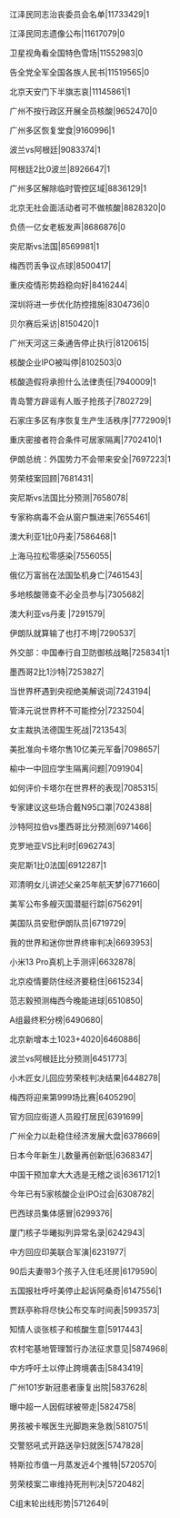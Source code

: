 江泽民同志治丧委员会名单|11733429|1

江泽民同志遗像公布|11617079|0

卫星视角看全国特色雪场|11552983|0

告全党全军全国各族人民书|11519565|0

北京天安门下半旗志哀|11145861|1

广州不按行政区开展全员核酸|9652470|0

广州多区恢复堂食|9160996|1

波兰vs阿根廷|9083374|1

阿根廷2比0波兰|8926647|1

广州多区解除临时管控区域|8836129|1

北京无社会面活动者可不做核酸|8828320|0

负债一亿女老板发声|8686876|0

突尼斯vs法国|8569981|1

梅西罚丢争议点球|8500417|

重庆疫情形势趋稳向好|8416244|

深圳将进一步优化防控措施|8304736|0

贝尔赛后采访|8150420|1

广州天河这三条通告停止执行|8120615|

核酸企业IPO被叫停|8102503|0

核酸造假将承担什么法律责任|7940009|1

青岛警方辟谣有人贩子抢孩子|7802729|

石家庄多区有序恢复生产生活秩序|7772909|1

重庆密接者符合条件可居家隔离|7702410|1

伊朗总统：外国势力不会带来安全|7697223|1

劳荣枝案回顾|7681431|

突尼斯vs法国比分预测|7658078|

专家称病毒不会从窗户飘进来|7655461|

澳大利亚1比0丹麦|7586468|1

上海马拉松零感染|7556055|

俄亿万富翁在法国坠机身亡|7461543|

多地核酸筛查不必全员参与|7305682|

澳大利亚vs丹麦 ​|7291579|

伊朗队就算输了也打不垮|7290537|

外交部：中国奉行自卫防御核战略|7258341|1

墨西哥2比1沙特|7253827|

当世界杯遇到央视绝美解说词|7243194|

管泽元说世界杯不可能控分|7232504|

女主裁执法德国生死战|7213543|

美批准向卡塔尔售10亿美元军备|7098657|

榆中一中回应学生隔离问题|7091904|

如何评价卡塔尔在世界杯的表现|7085315|

专家建议这些场合戴N95口罩|7024388|

沙特阿拉伯vs墨西哥比分预测|6971466|

克罗地亚VS比利时|6962743|

突尼斯1比0法国|6912287|1

邓清明女儿讲述父亲25年航天梦|6771660|

美军公布多艘灭国潜艇行踪|6756291|

美国队员安慰伊朗队员|6719729|

我的世界和迷你世界终审判决|6693953|

小米13 Pro真机上手测评|6632878|

北京疫情要防住经济要稳住|6615234|

范志毅预测梅西今晚能进球|6510850|

A组最终积分榜|6490680|

北京新增本土1023+4020|6460886|

波兰vs阿根廷比分预测|6451773|

小木匠女儿回应劳荣枝判决结果|6448278|

梅西将迎来第999场比赛|6405290|

官方回应街道人员殴打居民|6391699|

广州全力以赴稳住经济发展大盘|6378669|

日本今年新生儿数量再创新低|6368347|

中国干预加拿大大选是无稽之谈|6361712|1

今年已有5家核酸企业IPO过会|6308782|

巴西球员集体感冒|6299376|

厦门核子华曦拟列异常名录|6242943|

中方回应印美联合军演|6231977|

90后夫妻带3个孩子入住毛坯房|6179590|

五国报社呼吁美停止起诉阿桑奇|6147556|1

贾跃亭称将尽快公布交车时间表|5993573|

知情人谈张核子和核酸生意|5917443|

农村宅基地管理暂行办法征求意见|5874968|

中方呼吁土以停止跨境袭击|5843419|

广州101岁新冠患者康复出院|5837628|

曝中超一人因假球被带走|5824758|

男孩被卡喉医生光脚跑来急救|5810751|

交警怒吼式开路送孕妇就医|5747828|

特斯拉市值一月蒸发近4个推特|5720570|

劳荣枝案二审维持死刑判决|5720482|

C组末轮出线形势|5712649|

